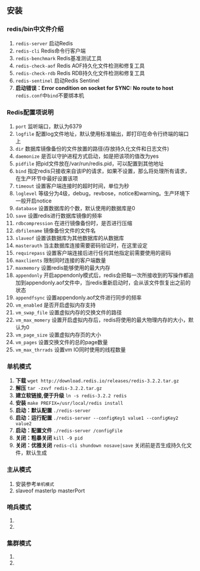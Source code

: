 ## 安装
### redis/bin中文件介绍
1. ``redis-server`` 启动Redis
2. ``redis-cli`` Redis命令行客户端
3. ``redis-benchmark`` Redis基准测试工具
4. ``redis-check-aof`` Redis AOF持久化文件检测和修复工具
5. ``redis-check-rdb`` Redis RDB持久化文件检测和修复工具
6. ``redis-sentinel`` 启动Redis Sentinel
7. **启动错误：Error condition on socket for SYNC: No route to host** ``redis.conf``中``bind``不要绑本机

### Redis配置项说明
1. ``port`` 监听端口，默认为6379
2. ``logfile`` 配置log文件地址，默认使用标准输出，即打印在命令行终端的端口上
3. ``dir`` 数据库镜像备份的文件放置的路径(存放持久化文件和日志文件)
4. ``daemonize`` 是否以守护进程方式启动，如是把该项的值改为yes
5. ``pidfile`` 把pid文件放在/var/run/redis.pid，可以配置到其他地址
6. ``bind`` 指定redis只接收来自该IP的请求，如果不设置，那么将处理所有请求，在生产环节中最好设置该项
7. ``timeout`` 设置客户端连接时的超时时间，单位为秒
8. ``loglevel`` 等级分为4级，debug，revbose，notice和warning。生产环境下一般开启notice
9. ``database`` 设置数据库的个数，默认使用的数据库是0
10. ``save`` 设置redis进行数据库镜像的频率
11. ``rdbcompression`` 在进行镜像备份时，是否进行压缩
12. ``dbfilename`` 镜像备份文件的文件名
13. ``slaveof`` 设置该数据库为其他数据库的从数据库
14. ``masterauth`` 当主数据库连接需要密码验证时，在这里设定
15. ``requirepass`` 设置客户端连接后进行任何其他指定前需要使用的密码
16. ``maxclients`` 限制同时连接的客户端数量
17. ``maxmemory`` 设置redis能够使用的最大内存
18. ``appendonly`` 开启appendonly模式后，redis会把每一次所接收到的写操作都追加到appendonly.aof文件中，当redis重新启动时，会从该文件恢复出之前的状态
19. ``appendfsync`` 设置appendonly.aof文件进行同步的频率
20. ``vm_enabled`` 是否开启虚拟内存支持
21. ``vm_swap_file`` 设置虚拟内存的交换文件的路径
22. ``vm_max_momery`` 设置开启虚拟内存后，redis将使用的最大物理内存的大小，默认为0
23. ``vm_page_size`` 设置虚拟内存页的大小
24. ``vm_pages`` 设置交换文件的总的page数量
25. ``vm_max_thrrads`` 设置vm IO同时使用的线程数量

### 单机模式
1. **下载** ``wget http://download.redis.io/releases/redis-3.2.2.tar.gz``
2. **解压** ``tar -zxvf redis-3.2.2.tar.gz``
3. **建立软链接,便于升级** ``ln -s redis-3.2.2 redis``
4. **安装** ``make PREFIX=/usr/local/redis install``
5. **启动：默认配置** ``./redis-server``
6. **启动：运行配置** ``./redis-server --configKey1 value1 --configKey2 value2``
7. **启动：配置文件** ``./redis-server /configFile``
8. **关闭：粗暴关闭** ``kill -9 pid``
9. **关闭：优雅关闭** ``redis-cli shundown nosave|save`` 关闭前是否生成持久化文件，默认生成

### 主从模式
1. 安装参考``单机模式``
2. slaveof masterIp masterPort

### 哨兵模式
1. 
2. 

### 集群模式
1. 
2.
